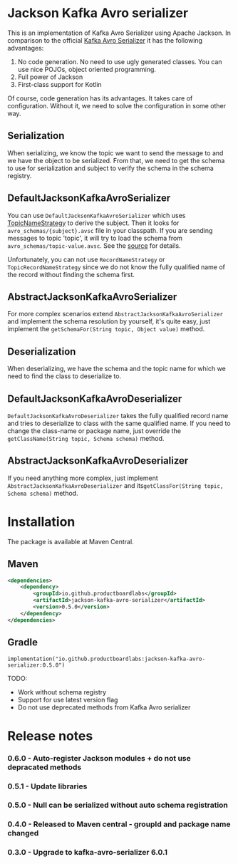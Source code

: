 # Jackson Kafka Avro serializer

This is an implementation of Kafka Avro Serializer using Apache Jackson. In comparison to the official [Kafka Avro
Serializer](https://docs.confluent.io/current/schema-registry/serdes-develop/serdes-avro.html) it has the following advantages:

1. No code generation. No need to use ugly generated classes. You can use nice POJOs, object oriented programming.
2. Full power of Jackson
3. First-class support for Kotlin

Of course, code generation has its advantages. It takes care of configuration. Without it, we need to solve the configuration 
in some other way.

## Serialization
When serializing, we know the topic we want to send the message to and we have the object to be serialized. From that,
we need to get the schema to use for serialization and subject to verify the schema in the schema registry. 
 
## DefaultJacksonKafkaAvroSerializer
You can use `DefaultJacksonKafkaAvroSerializer` which uses [TopicNameStrategy](https://docs.confluent.io/current/schema-registry/serdes-develop/index.html#how-the-naming-strategies-work) to derive
the subject. Then it looks for `avro_schemas/{subject}.avsc` file in your classpath. If you are sending messages to topic 'topic', it will try to load the schema from `avro_schemas/topic-value.avsc`.
See the  [source](https://github.com/productboardlabs/jackson-kafka-avro-serializer/blob/master/src/main/java/com/productboard/kafka/serializers/DefaultJacksonKafkaAvroSerializer.java) for details.

Unfortunately, you can not use `RecordNameStrategy` or `TopicRecordNameStrategy` since we do not know the fully qualified name
of the record without finding the schema first. 

## AbstractJacksonKafkaAvroSerializer
For more complex scenarios extend `AbstractJacksonKafkaAvroSerializer` and implement the 
schema resolution by yourself, it's quite easy, just implement the `getSchemaFor(String topic, Object value)` method.

## Deserialization
When deserializing, we have the schema and the topic name for which we need to find the class to deserialize to.

## DefaultJacksonKafkaAvroDeserializer
`DefaultJacksonKafkaAvroDeserializer` takes the fully qualified record name and tries to
deserialize to class with the same qualified name. If you need to change the class-name or package name, just override the
`getClassName(String topic, Schema schema)` method.

## AbstractJacksonKafkaAvroDeserializer
If you need anything more complex, just implement `AbstractJacksonKafkaAvroDeserializer` 
and its`getClassFor(String topic, Schema schema)` method.

# Installation
The package is available at Maven Central.

## Maven

```xml
<dependencies>
    <dependency>
        <groupId>io.github.productboardlabs</groupId>
        <artifactId>jackson-kafka-avro-serializer</artifactId>
        <version>0.5.0</version>
    </dependency>
</dependencies>
``` 

## Gradle

```
implementation("io.github.productboardlabs:jackson-kafka-avro-serializer:0.5.0")
```
 
 TODO:
 - Work without schema registry
 - Support for use latest version flag 
 - Do not use deprecated methods from Kafka Avro serializer


# Release notes

### 0.6.0 - Auto-register Jackson modules + do not use depracated methods

### 0.5.1 - Update libraries

### 0.5.0 - Null can be serialized without auto schema registration 

### 0.4.0 - Released to Maven central - groupId and package name changed

### 0.3.0 - Upgrade to kafka-avro-serializer 6.0.1



